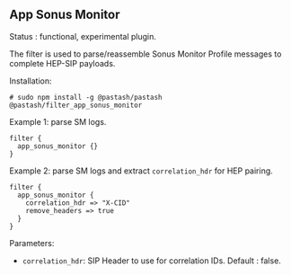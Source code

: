 App Sonus Monitor
---

Status : functional, experimental plugin.

The filter is used to parse/reassemble Sonus Monitor Profile messages to complete HEP-SIP payloads.

Installation:
```
# sudo npm install -g @pastash/pastash @pastash/filter_app_sonus_monitor
```


Example 1: parse SM logs.
````
filter {
  app_sonus_monitor {}
}
`````

Example 2: parse SM logs and extract ``correlation_hdr`` for HEP pairing.
````
filter {
  app_sonus_monitor {
    correlation_hdr => "X-CID"
    remove_headers => true
  }
}
`````

Parameters:

* ``correlation_hdr``: SIP Header to use for correlation IDs. Default : false.
